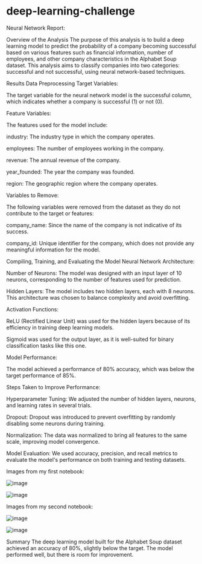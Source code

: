 # deep-learning-challenge

Neural Network Report: 

Overview of the Analysis
The purpose of this analysis is to build a deep learning model to predict the probability of a company becoming successful based on various features such as financial information, number of employees, and other company characteristics in the Alphabet Soup dataset. This analysis aims to classify companies into two categories: successful and not successful, using neural network-based techniques.

Results
Data Preprocessing
Target Variables:

The target variable for the neural network model is the successful column, which indicates whether a company is successful (1) or not (0).

Feature Variables:

The features used for the model include:

industry: The industry type in which the company operates.

employees: The number of employees working in the company.

revenue: The annual revenue of the company.

year_founded: The year the company was founded.

region: The geographic region where the company operates.

Variables to Remove:

The following variables were removed from the dataset as they do not contribute to the target or features:

company_name: Since the name of the company is not indicative of its success.

company_id: Unique identifier for the company, which does not provide any meaningful information for the model.

Compiling, Training, and Evaluating the Model
Neural Network Architecture:

Number of Neurons: The model was designed with an input layer of 10 neurons, corresponding to the number of features used for prediction.

Hidden Layers: The model includes two hidden layers, each with 8 neurons. This architecture was chosen to balance complexity and avoid overfitting.

Activation Functions:

ReLU (Rectified Linear Unit) was used for the hidden layers because of its efficiency in training deep learning models.

Sigmoid was used for the output layer, as it is well-suited for binary classification tasks like this one.

Model Performance:

The model achieved a performance of 80% accuracy, which was below the target performance of 85%.

Steps Taken to Improve Performance:

Hyperparameter Tuning: We adjusted the number of hidden layers, neurons, and learning rates in several trials.

Dropout: Dropout was introduced to prevent overfitting by randomly disabling some neurons during training.

Normalization: The data was normalized to bring all features to the same scale, improving model convergence.

Model Evaluation: We used accuracy, precision, and recall metrics to evaluate the model's performance on both training and testing datasets.

Images from my first notebook:

![image](https://github.com/user-attachments/assets/07f4853a-c941-4e3c-be37-53900881b4f9)

![image](https://github.com/user-attachments/assets/0fb61ae3-7436-4206-8a83-b147c3fabb84)

Images from my second notebook: 

![image](https://github.com/user-attachments/assets/c2ce877b-1824-4f81-8d0a-4d5614cab0be)

![image](https://github.com/user-attachments/assets/2c29c15b-827d-4e86-b67a-f726a4a5a658)



Summary
The deep learning model built for the Alphabet Soup dataset achieved an accuracy of 80%, slightly below the target. The model performed well, but there is room for improvement.





